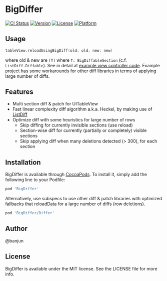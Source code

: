 # BigDiffer

[![CI Status](https://img.shields.io/travis/banjun/BigDiffer.svg?style=flat)](https://travis-ci.org/banjun/BigDiffer)
[![Version](https://img.shields.io/cocoapods/v/BigDiffer.svg?style=flat)](https://cocoapods.org/pods/BigDiffer)
[![License](https://img.shields.io/cocoapods/l/BigDiffer.svg?style=flat)](https://cocoapods.org/pods/BigDiffer)
[![Platform](https://img.shields.io/cocoapods/p/BigDiffer.svg?style=flat)](https://cocoapods.org/pods/BigDiffer)

## Usage

```swift
tableView.reloadUsingBigDiff(old: old, new: new)
```

where old & new are `[T]` where `T: BigDiffableSection` (c.f. `ListDiff.Diffable`). See in detail at [example view controller code](Example/BigDiffer/BigDifferMultiSectionTableViewController.swift).
Example project has some workarounds for other diff libraries in terms of applying large number of diffs.


## Features

* Multi section diff & patch for UITableView
* Fast linear complexity diff algorithm a.k.a. Heckel, by making use of [ListDiff](https://github.com/lxcid/ListDiff)
* Optimize diff with some heuristics for large number of rows
  * Skip diffing for currently invisible sections (use reload)
  * Section-wise diff for currently (partially or completely) visible sections
  * Skip applying diff when many deletions detected (> 300), for each section

## Installation

BigDiffer is available through [CocoaPods](https://cocoapods.org). To install
it, simply add the following line to your Podfile:

```ruby
pod 'BigDiffer'
```

Alternatively, use subspecs to use other diff & patch libraries with optimized fallbacks that reloadData for a large number of diffs (row deletions).

```ruby
pod 'BigDiffer/Differ'
```

## Author

@banjun

## License

BigDiffer is available under the MIT license. See the LICENSE file for more info.
